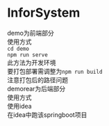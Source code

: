 # InforSystem
demo为前端部分  
使用方式  
`cd demo`  
`npm run serve`  
此方法为开发环境  
要打包部署需调整为`npm run build`  
注意打包后的路径问题  
demorear为后端部分  
使用方式  
使用idea  
在idea中跑该springboot项目

